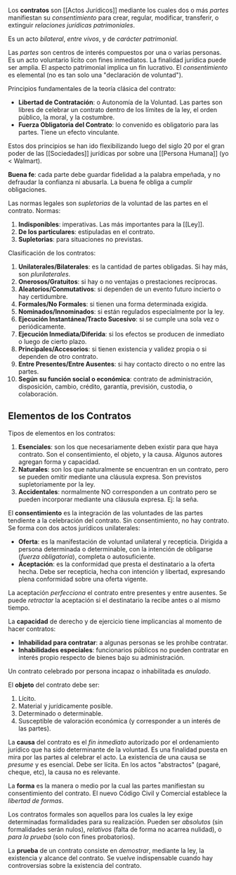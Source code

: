 Los **contratos** son [[Actos Jurídicos]] mediante los cuales dos o más _partes_ manifiestan su _consentimiento_ para crear, regular, modificar, transferir, o extinguir _relaciones jurídicas patrimoniales_.

Es un acto _bilateral_, _entre vivos_, y de _carácter patrimonial_.

Las _partes_ son centros de interés compuestos por una o varias personas. Es un acto voluntario lícito con fines inmediatos. La finalidad jurídica puede ser amplia. El aspecto patrimonial implica un fin lucrativo. El _consentimiento_ es elemental (no es tan solo una "declaración de voluntad").

Principios fundamentales de la teoría clásica del contrato:

- **Libertad de Contratación**: o Autonomía de la Voluntad. Las partes son libres de celebrar un contrato dentro de los límites de la ley, el orden público, la moral, y la costumbre.
- **Fuerza Obligatoria del Contrato**: lo convenido es obligatorio para las partes. Tiene un efecto vinculante.

Estos dos principios se han ido flexibilizando luego del siglo 20 por el gran poder de las [[Sociedades]] jurídicas por sobre una [[Persona Humana]] (yo $\lt$ Walmart).

**Buena fe**: cada parte debe guardar fidelidad a la palabra empeñada, y no defraudar la confianza ni abusarla. La buena fe obliga a cumplir obligaciones.

Las normas legales son _supletorias_ de la voluntad de las partes en el contrato. Normas:

1. **Indisponibles**: imperativas. Las más importantes para la [[Ley]].
2. **De los particulares**: estipuladas en el contrato.
3. **Supletorias**: para situaciones no previstas.

Clasificación de los contratos:

1. **Unilaterales/Bilaterales**: es la cantidad de partes obligadas. Si hay más, son _plurilaterales_.
2. **Onerosos/Gratuitos**: si hay o no ventajas o prestaciones recíprocas.
3. **Aleatorios/Conmutativos**: si dependen de un evento futuro incierto o hay certidumbre.
4. **Formales/No Formales**: si tienen una forma determinada exigida.
5. **Nominados/Innominados**: si están regulados especialmente por la ley.
6. **Ejecución Instantánea/Tracto Sucesivo**: si se cumple una sola vez o periódicamente.
7. **Ejecución Inmediata/Diferida**: si los efectos se producen de inmediato o luego de cierto plazo.
8. **Principales/Accesorios**: si tienen existencia y validez propia o si dependen de otro contrato.
9. **Entre Presentes/Entre Ausentes**: si hay contacto directo o no entre las partes.
10. **Según su función social o económica**: contrato de administración, disposición, cambio, crédito, garantía, previsión, custodia, o colaboración.

## Elementos de los Contratos

Tipos de elementos en los contratos:

1. **Esenciales**: son los que necesariamente deben existir para que haya contrato. Son el consentimiento, el objeto, y la causa. Algunos autores agregan forma y capacidad.
2. **Naturales**: son los que naturalmente se encuentran en un contrato, pero se pueden omitir mediante una cláusula expresa. Son previstos supletoriamente por la ley.
3. **Accidentales**: normalmente NO corresponden a un contrato pero se pueden incorporar mediante una cláusula expresa. Ej: la seña.

El **consentimiento** es la integración de las voluntades de las partes tendiente a la celebración del contrato. Sin consentimiento, no hay contrato. Se forma con dos actos jurídicos unilaterales:

- **Oferta**: es la manifestación de voluntad unilateral y recepticia. Dirigida a persona determinada o determinable, con la intención de obligarse (_fuerza obligatoria_), completa o autosuficiente.
- **Aceptación**: es la conformidad que presta el destinatario a la oferta hecha. Debe ser recepticia, hecha con intención y libertad, expresando plena conformidad sobre una oferta vigente.

La aceptación _perfecciona_ el contrato entre presentes y entre ausentes. Se puede _retractar_ la aceptación si el destinatario la recibe antes o al mismo tiempo.

La **capacidad** de derecho y de ejercicio tiene implicancias al momento de hacer contratos:

- **Inhabilidad para contratar**: a algunas personas se les prohíbe contratar.
- **Inhabilidades especiales**: funcionarios públicos no pueden contratar en interés propio respecto de bienes bajo su administración.

Un contrato celebrado por persona incapaz o inhabilitada es _anulado_.

El **objeto** del contrato debe ser:

1. Lícito.
2. Material y jurídicamente posible.
3. Determinado o determinable.
4. Susceptible de valoración económica (y corresponder a un interés de las partes).

La **causa** del contrato es el _fin inmediato_ autorizado por el ordenamiento jurídico que ha sido determinante de la voluntad. Es una finalidad puesta en mira por las partes al celebrar el acto. La existencia de una causa se _presume_ y es esencial. Debe ser lícita. En los actos "abstractos" (pagaré, cheque, etc), la causa no es relevante.

La **forma** es la manera o medio por la cual las partes manifiestan su consentimiento del contrato. El nuevo Código Civil y Comercial establece la _libertad de formas_.

Los contratos formales son aquellos para los cuales la ley exige determinadas formalidades para su realización. Pueden ser _absolutos_ (sin formalidades serán nulos), _relativos_ (falta de forma no acarrea nulidad), o _para la prueba_ (solo con fines probatorios).

La **prueba** de un contrato consiste en _demostrar_, mediante la ley, la existencia y alcance del contrato. Se vuelve indispensable cuando hay controversias sobre la existencia del contrato.
